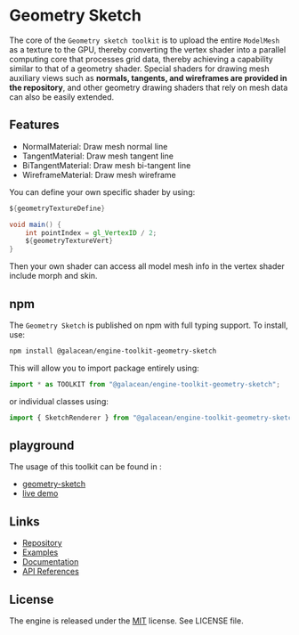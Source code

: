 # Geometry Sketch

The core of the `Geometry sketch toolkit` is to upload the entire `ModelMesh` as a texture to the GPU, thereby converting
the vertex shader into a parallel computing core that processes grid data, thereby achieving a capability similar to
that of a geometry shader. Special shaders for drawing mesh auxiliary views such as **normals, tangents, and wireframes
are provided in the repository**, and other geometry drawing shaders that rely on mesh data can also be easily extended.

## Features

- NormalMaterial: Draw mesh normal line
- TangentMaterial: Draw mesh tangent line
- BiTangentMaterial: Draw mesh bi-tangent line
- WireframeMaterial: Draw mesh wireframe

You can define your own specific shader by using:
```glsl
${geometryTextureDefine}

void main() {
    int pointIndex = gl_VertexID / 2;
    ${geometryTextureVert}
}
```
Then your own shader can access all model mesh info in the vertex shader include morph and skin.

## npm

The `Geometry Sketch` is published on npm with full typing support. To install, use:

```sh
npm install @galacean/engine-toolkit-geometry-sketch
```

This will allow you to import package entirely using:

```javascript
import * as TOOLKIT from "@galacean/engine-toolkit-geometry-sketch";
```

or individual classes using:

```javascript
import { SketchRenderer } from "@galacean/engine-toolkit-geometry-sketch";
```

## playground

The usage of this toolkit can be found in :

- [geometry-sketch](https://github.com/ant-galaxy/oasis-engine.github.io/blob/main/playground/geometry-sketch.ts)
- [live demo](https://oasisengine.cn/#/examples/latest/geometry-sketch)

## Links

- [Repository](https://github.com/galacean/engine-toolkit)
- [Examples](https://oasisengine.cn/#/examples/latest/skeleton-viewer)
- [Documentation](https://oasisengine.cn/#/docs/latest/cn/install)
- [API References](https://oasisengine.cn/#/api/latest/core)

## License

The engine is released under the [MIT](https://opensource.org/licenses/MIT) license. See LICENSE file.